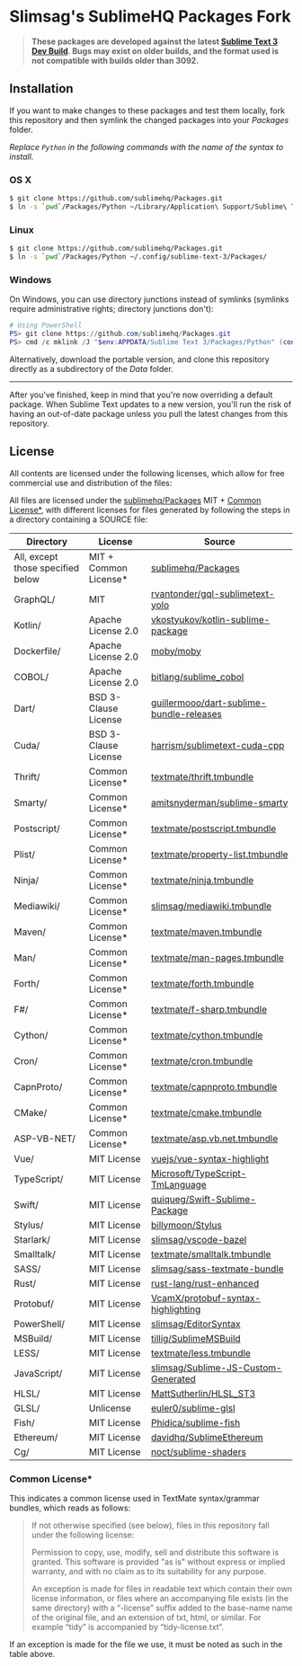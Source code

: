 # Slimsag's SublimeHQ Packages Fork

> **These packages are developed against the latest [Sublime Text 3 Dev Build](http://sublimetext.com/3dev). Bugs may exist on older builds, and the format used is not compatible with builds older than 3092.**

## Installation

If you want to make changes to these packages and test them locally, fork this repository and then symlink the changed packages into your *Packages* folder.

*Replace `Python` in the following commands with the name of the syntax to install.*

### OS X

```bash
$ git clone https://github.com/sublimehq/Packages.git
$ ln -s `pwd`/Packages/Python ~/Library/Application\ Support/Sublime\ Text\ 3/Packages/
```

### Linux

```bash
$ git clone https://github.com/sublimehq/Packages.git
$ ln -s `pwd`/Packages/Python ~/.config/sublime-text-3/Packages/
```

### Windows

On Windows, you can use directory junctions instead of symlinks (symlinks require administrative rights; directory junctions don't):

```powershell
# Using PowerShell
PS> git clone https://github.com/sublimehq/Packages.git
PS> cmd /c mklink /J "$env:APPDATA/Sublime Text 3/Packages/Python" (convert-path ./Packages/Python)
```

Alternatively, download the portable version, and clone this repository directly as a subdirectory of the *Data* folder.

---

After you've finished, keep in mind that you're now overriding a default package. When Sublime Text updates to a new version, you'll run the risk of having an out-of-date package unless you pull the latest changes from this repository.

## License

All contents are licensed under the following licenses, which allow for free commercial use and distribution of the files:

All files are licensed under the [sublimehq/Packages](https://github.com/sublimehq/Packages) MIT + [Common License*](#common-license),
with different licenses for files generated by following the steps in a directory containing a SOURCE file:

| Directory                         | License               | Source                                                                                                                     |
|-----------------------------------|-----------------------|----------------------------------------------------------------------------------------------------------------------------|
| All, except those specified below | MIT + Common License* | [sublimehq/Packages](https://github.com/sublimehq/Packages)                                                                |
| GraphQL/                          | MIT                   | [rvantonder/gql-sublimetext-yolo](https://github.com/rvantonder/gql-sublimetext-yolo.git)                                  |
| Kotlin/                           | Apache License 2.0    | [vkostyukov/kotlin-sublime-package](https://github.com/vkostyukov/kotlin-sublime-package)                                  |
| Dockerfile/                       | Apache License 2.0    | [moby/moby](https://github.com/moby/moby/tree/master/contrib/syntax/textmate)                                              |
| COBOL/                            | Apache License 2.0    | [bitlang/sublime_cobol](https://bitbucket.org/bitlang/sublime_cobol)                                                       |
| Dart/                             | BSD 3-Clause License  | [guillermooo/dart-sublime-bundle-releases](http://github.com/guillermooo/dart-sublime-bundle-releases)                     |
| Cuda/                             | BSD 3-Clause License  | [harrism/sublimetext-cuda-cpp](https://github.com/harrism/sublimetext-cuda-cpp)                                            |
| Thrift/                           | Common License*       | [textmate/thrift.tmbundle](https://github.com/textmate/thrift.tmbundle)                                                    |
| Smarty/                           | Common License*       | [amitsnyderman/sublime-smarty](https://github.com/amitsnyderman/sublime-smarty/blob/master/Syntaxes/Smarty.sublime-syntax) |
| Postscript/                       | Common License*       | [textmate/postscript.tmbundle](https://github.com/textmate/postscript.tmbundle)                                            |
| Plist/                            | Common License*       | [textmate/property-list.tmbundle](https://github.com/textmate/property-list.tmbundle)                                      |
| Ninja/                            | Common License*       | [textmate/ninja.tmbundle](https://github.com/textmate/ninja.tmbundle)                                                      |
| Mediawiki/                        | Common License*       | [slimsag/mediawiki.tmbundle](https://github.com/slimsag/mediawiki.tmbundle)                                                |
| Maven/                            | Common License*       | [textmate/maven.tmbundle](https://github.com/textmate/maven.tmbundle)                                                      |
| Man/                              | Common License*       | [textmate/man-pages.tmbundle](https://github.com/textmate/man-pages.tmbundle)                                              |
| Forth/                            | Common License*       | [textmate/forth.tmbundle](https://github.com/textmate/forth.tmbundle)                                                      |
| F#/                               | Common License*       | [textmate/f-sharp.tmbundle](https://github.com/textmate/f-sharp.tmbundle)                                                  |
| Cython/                           | Common License*       | [textmate/cython.tmbundle](https://github.com/textmate/cython.tmbundle)                                                    |
| Cron/                             | Common License*       | [textmate/cron.tmbundle](https://github.com/textmate/cron.tmbundle)                                                        |
| CapnProto/                        | Common License*       | [textmate/capnproto.tmbundle](https://github.com/textmate/capnproto.tmbundle)                                              |
| CMake/                            | Common License*       | [textmate/cmake.tmbundle](https://github.com/textmate/cmake.tmbundle)                                                      |
| ASP-VB-NET/                       | Common License*       | [textmate/asp.vb.net.tmbundle](https://github.com/textmate/asp.vb.net.tmbundle)                                            |
| Vue/                              | MIT License           | [vuejs/vue-syntax-highlight](https://github.com/vuejs/vue-syntax-highlight/tree/new)                                       |
| TypeScript/                       | MIT License           | [Microsoft/TypeScript-TmLanguage](https://github.com/Microsoft/TypeScript-TmLanguage)                                      |
| Swift/                            | MIT License           | [quiqueg/Swift-Sublime-Package](https://github.com/quiqueg/Swift-Sublime-Package)                                          |
| Stylus/                           | MIT License           | [billymoon/Stylus](https://github.com/billymoon/Stylus)                                                                    |
| Starlark/                         | MIT License           | [slimsag/vscode-bazel](https://github.com/slimsag/vscode-bazel/tree/patch-1/syntaxes)                                      |
| Smalltalk/                        | MIT License           | [textmate/smalltalk.tmbundle](https://github.com/textmate/smalltalk.tmbundle)                                              |
| SASS/                             | MIT License           | [slimsag/sass-textmate-bundle](https://github.com/slimsag/sass-textmate-bundle)                                            |
| Rust/                             | MIT License           | [rust-lang/rust-enhanced](https://github.com/rust-lang/rust-enhanced)                                                      |
| Protobuf/                         | MIT License           | [VcamX/protobuf-syntax-highlighting](https://github.com/VcamX/protobuf-syntax-highlighting)                                |
| PowerShell/                       | MIT License           | [slimsag/EditorSyntax](https://github.com/slimsag/EditorSyntax)                                                            |
| MSBuild/                          | MIT License           | [tillig/SublimeMSBuild](https://github.com/tillig/SublimeMSBuild)                                                          |
| LESS/                             | MIT License           | [textmate/less.tmbundle](https://github.com/textmate/less.tmbundle)                                                        |
| JavaScript/                       | MIT License           | [slimsag/Sublime-JS-Custom-Generated](https://github.com/slimsag/Sublime-JS-Custom-Generated/tree/master)                  |
| HLSL/                             | MIT License           | [MattSutherlin/HLSL_ST3](https://github.com/MattSutherlin/HLSL_ST3)                                                        |
| GLSL/                             | Unlicense             | [euler0/sublime-glsl](https://github.com/euler0/sublime-glsl)                                                              |
| Fish/                             | MIT License           | [Phidica/sublime-fish](https://github.com/Phidica/sublime-fish)                                                            |
| Ethereum/                         | MIT License           | [davidhq/SublimeEthereum](https://github.com/davidhq/SublimeEthereum)                                                      |
| Cg/                               | MIT License           | [noct/sublime-shaders](https://github.com/noct/sublime-shaders)                                                            |

### Common License*

This indicates a common license used in TextMate syntax/grammar bundles, which reads as follows:

> If not otherwise specified (see below), files in this repository fall under the following license:
>
>    Permission to copy, use, modify, sell and distribute this
>    software is granted. This software is provided "as is" without
>    express or implied warranty, and with no claim as to its
>    suitability for any purpose.
>
> An exception is made for files in readable text which contain their own license information, or files where an accompanying file exists (in the same directory) with a “-license” suffix added to the base-name name of the original file, and an extension of txt, html, or similar. For example “tidy” is accompanied by “tidy-license.txt”.

If an exception is made for the file we use, it must be noted as such in the table above.
